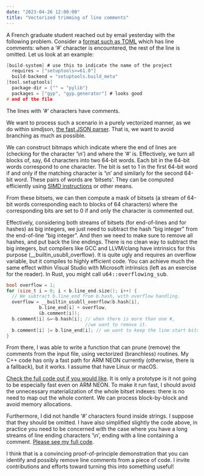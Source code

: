 ```yaml
---
date: "2023-04-26 12:00:00"
title: "Vectorized trimming of line comments"
---
```




A French graduate student reached out by email yesterday with the following problem. Consider a [format such as TOML](https://toml.io/en/) which has line comments: when a &lsquo;#&rsquo; character is encountered, the rest of the line is omitted. Let us look at an example:
```C
[build-system] # use this to indicate the name of the project
  requires = ["setuptools>=61.0"]
  build-backend = "setuptools.build_meta"
[tool.setuptools]
  package-dir = {"" = "pylib"}
  packages = ["gyp", "gyp.generator"] # looks good
# end of the file

```


The lines with &lsquo;#&rsquo; characters have comments.

We want to process such a scenario in a purely vectorized manner, as we do within simdjson, [the fast JSON parser](https://github.com/simdjson/simdjson). That is, we want to avoid branching as much as possible.

We can construct bitmaps which indicate where the end of lines are (checking for the character &lsquo;\n&rsquo;) and where the &lsquo;#&rsquo; is. Effectively, we turn all blocks of, say, 64 characters into two 64-bit words. Each bit in the 64-bit words correspond to one character. The bit is set to 1 in the first 64-bit word if and only if the matching character is &lsquo;\n&rsquo; and similarly for the second 64-bit word. These pairs of words are &lsquo;bitsets&rsquo;. They can be computed efficiently using [SIMD instructions](https://en.wikipedia.org/wiki/Single_instruction,_multiple_data) or other means.

From these bitsets, we can then compute a mask of bitsets (a stream of 64-bit words corresponding each to blocks of 64 characters) where the corresponding bits are set to 0 if and only the character is commented out.

Effectively, considering both streams of bitsets (for end-of-lines and for hashes) as big integers, we just need to subtract the hash &ldquo;big integer&rdquo; from the end-of-line &ldquo;big integer&rdquo;. And then we need to make sure to remove all hashes, and put back the line endings. There is no clean way to subtract the big integers, but compilers like GCC and LLVM/clang have intrinsics for this purpose (__builtin_usubll_overflow). It is quite ugly and requires an overflow variable, but it compiles to highly efficient code. You can achieve much the same effect within Visual Studio with Microsoft intrinsics (left as an exercise for the reader). In Rust, you might call <tt>u64::overflowing_sub</tt>.
```C
bool overflow = 1;
for (size_t i = 0; i < b.line_end.size(); i++) {
  // We subtract b.line_end from b.hash, with overflow handling.
  overflow = __builtin_usubll_overflow(b.hash[i],
            b.line_end[i] + overflow,
            &b.comment[i]);
  b.comment[i] &=~b.hash[i]; // when there is more than one #,
                             //we want to remove it.
  b.comment[i] |= b.line_end[i]; // we want to keep the line start bits.
}

```


From there, I was able to write a function that can prune (remove) the comments from the input file, using vectorized (branchless) routines. My C++ code has only a fast path for ARM NEON currently (otherwise, there is a fallback), but it works. I assume that have Linux or macOS.

[Check the full code out if you would like](https://github.com/lemire/Code-used-on-Daniel-Lemire-s-blog/tree/master/2023/04/25). It is only a prototype is it not going to be especially fast even on ARM NEON. To make it run fast, I should avoid the unnecessary materialization of the whole bitset indexes: there is no need to map out the whole content. We can process block-by-block and avoid memory allocations.

Furthermore, I did not handle &lsquo;#&rsquo; characters found inside strings. I suppose that they should be omitted. I have also simplified slightly the code above, in practice you need to be concerned with the case where you have a long streams of line ending characters &lsquo;\n&rsquo;, ending with a line containing a comment. [Please see my full code](https://github.com/lemire/Code-used-on-Daniel-Lemire-s-blog/tree/master/2023/04/25).

I think that is a convincing proof-of-principle demonstration that you can identify and possibly remove line comments from a piece of code. I invite contributions and efforts toward turning this into something useful!

